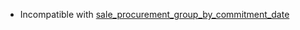 - Incompatible with
  [sale_procurement_group_by_commitment_date](https://github.com/OCA/sale-workflow/tree/12.0/sale_procurement_group_by_commitment_date)
